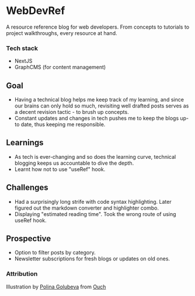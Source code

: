 # WebDevRef
A resource reference blog for web developers. From concepts to tutorials to project walkthroughs, every resource at hand.

### Tech stack
- NextJS
- GraphCMS (for content management)

## Goal 
- Having a technical blog helps me keep track of my learning, and since our brains can only hold so much, revisiting well drafted posts serves as a decent revision tactic - to brush up concepts.
- Constant updates and changes in tech pushes me to keep the blogs up-to date, thus keeping me responsible.

## Learnings
- As tech is ever-changing and so does the learning curve, technical blogging keeps us accountable to dive the depth.
- Learnt how not to use "useRef" hook.

## Challenges
- Had a surprisingly long strife with code syntax highlighting. Later figured out the markdown converter and highlighter combo.
- Displaying "estimated reading time". Took the wrong route of using useRef hook.

## Prospective
- Option to filter posts by category.
- Newsletter subscriptions for fresh blogs or updates on old ones.


### Attribution
Illustration by [Polina Golubeva](https://icons8.com/illustrations/author/5f32934501d0360017af905d) from [Ouch](https://icons8.com/illustrations)
